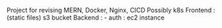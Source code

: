 Project for revising MERN, Docker, Nginx, CICD
Possibly k8s
Frontend : (static files) s3 bucket
Backend :
    - auth : ec2 instance
